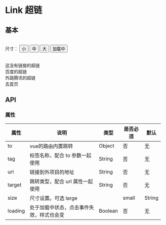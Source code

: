 # Link 超链

## 基本

<br>
<div>
  <span>尺寸：</span>
  <button :key="0" @click="changeGroupStatus($event, 0)" class="inp-btn" :class="{'on': sizeStatus === 0}">小</button>
  <button :key="1" @click="changeGroupStatus($event, 1)" class="inp-btn" :class="{'on': sizeStatus === 1}">中</button>
  <button :key="2" @click="changeGroupStatus($event, 2)" class="inp-btn" :class="{'on': sizeStatus === 2}">大</button>
  <button @click="loading = !loading" class="inp-btn" :class="{'on': loading}">加载中</button>
</div>
<br>

<w-link :loading="loading" :size="groupConfig[sizeStatus]">这没有链接的超链</w-link>
<br>
<w-link url="http://baidu.com" :loading="loading" :size="groupConfig[sizeStatus]">百度的超链</w-link>
<br>
<w-link url="http://qq.com" :loading="loading" target="\_blonk" :size="groupConfig[sizeStatus]">外跳腾讯的超链</w-link>
<br>
<w-link :to="{path: '/'}" :loading="loading" :size="groupConfig[sizeStatus]">去首页</w-link>


## API

### 属性

|属性|说明|类型|是否必须|默认|
|---|---|----|-------|---|
|to|vue的路由内置跳转|Object|否|无|
|tag|标签名称，配合 to 参数一起使用|String|否|无|
|url|链接到外项目的地址|String|否|无|
|target|跳转类型，配合 url 属性一起使用|String|否|无|
|size|尺寸设置。可选 large || small|String|否|无|
|loading|处于加载中状态，点击事件失效，样式也会变|Boolean|否|无|

<script>
import WLink from '../water/link/Link';

export default {
  data() {
    return {
      sizeStatus: 0,
      loading: false,
      groupConfig: ['small', '', 'large',],}
    },
  components: {
    WLink,
  },
  methods: {
    changeGroupStatus($event, index) {
      this.sizeStatus = index;
    },
  },
};
</script>
<style lang="scss">
@import '../water/link/style/link.scss';
</style>
